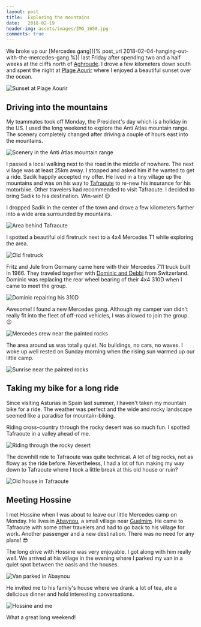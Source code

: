 ```yaml
---
layout: post
title:  Exploring the mountains
date:   2018-02-19
header-img: assets/images/IMG_1658.jpg
comments: true
---
```


We broke up our [Mercedes gang]({% post_url 2018-02-04-hanging-out-with-the-mercedes-gang %}) last Friday after spending two and a half weeks at the cliffs north of [Aghroude](https://www.google.com/maps/place/Aghroude,+Morocco/). I drove a few kilometers down south and spent the night at [Plage Aourir](https://www.google.com/maps/place/Plage+Aourir/) where I enjoyed a beautiful sunset over the ocean.

![Sunset at Plage Aourir](/assets/images/IMG_1598.jpg)

## Driving into the mountains

My teammates took off Monday, the President's day which is a holiday in the US. I used the long weekend to explore the Anti Atlas mountain range. The scenery completely changed after driving a couple of hours east into the mountains.

![Scenery in the Anti Atlas mountain range](/assets/images/IMG_1615.jpg)

I passed a local walking next to the road in the middle of nowhere. The next village was at least 25km away. I stopped and asked him if he wanted to get a ride. Sadik happily accepted my offer. He lived in a tiny village up the mountains and was on his way to [Tafraoute](https://www.google.com/maps/place/Tafraoute,+Morocco/) to re-new his insurance for his motorbike. Other travelers had recommended to visit Tafraoute. I decided to bring Sadik to his destination. Win-win! :wink:

I dropped Sadik in the center of the town and drove a few kilometers further into a wide area surrounded by mountains.

![Area behind Tafraoute](/assets/images/IMG_1622.jpg)

I spotted a beautiful old firetruck next to a 4x4 Mercedes T1 while exploring the area.

![Old firetruck](/assets/images/IMG_1623.jpg)

Fritz and Jule from Germany came here with their Mercedes 711 truck built in 1966. They traveled together with [Dominic and Debbi](http://halloabenteuer.com/) from Switzerland. Dominic was replacing the rear wheel bearing of their 4x4 310D when I came to meet the group.

![Dominic repairing his 310D](/assets/images/IMG_1624.jpg)

Awesome! I found a new Mercedes gang. Although my camper van didn't really fit into the fleet of off-road vehicles, I was allowed to join the group. :wink:

![Mercedes crew near the painted rocks](/assets/images/IMG_1658.jpg)

The area around us was totally quiet. No buildings, no cars, no waves. I woke up well rested on Sunday morning when the rising sun warmed up our little camp.

![Sunrise near the painted rocks](/assets/images/IMG_1640.jpg)

## Taking my bike for a long ride

Since visiting Asturias in Spain last summer, I haven't taken my mountain bike for a ride. The weather was perfect and the wide and rocky landscape seemed like a paradise for mountain-biking.

Riding cross-country through the rocky desert was so much fun. I spotted Tafraoute in a valley ahead of me.

![Riding through the rocky desert](/assets/images/IMG_1646.jpg)

The downhill ride to Tafraoute was quite technical. A lot of big rocks, not as flowy as the ride before. Nevertheless, I had a lot of fun making my way down to Tafraoute where I took a little break at this old house or ruin?

![Old house in Tafraoute](/assets/images/IMG_1652.jpg)

## Meeting Hossine

I met Hossine when I was about to leave our little Mercedes camp on Monday. He lives in [Abaynou](https://www.google.com/maps/place/Abaynou,+Morocco/), a small village near [Guelmim](https://www.google.com/maps/place/Guelmim+81000,+Morocco/). He came to Tafraoute with some other travelers and had to go back to his village for work. Another passenger and a new destination. There was no need for any plans! :sunglasses:

The long drive with Hossine was very enjoyable. I got along with him really well. We arrived at his village in the evening where I parked my van in a quiet spot between the oasis and the houses.

![Van parked in Abaynou](/assets/images/IMG_1664.jpg)

He invited me to his family's house where we drank a lot of tea, ate a delicious dinner and hold interesting conversations.

![Hossine and me](/assets/images/IMG_1661.jpg)

What a great long weekend!
